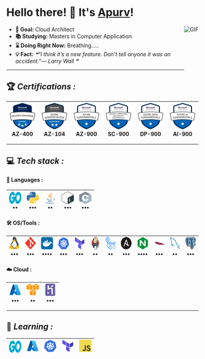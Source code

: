# Hello there! 👋 It's [Apurv](https://github.com/vital987)!

<img align="right" alt="GIF" height="160px" src="https://i.imgur.com/uhZdH9C.gif" />

- <b>🎯&nbsp;Goal: </b> Cloud Architect
- <b>📚&nbsp;Studying:</b> Masters in Computer Application
- <b>⌛&nbsp;Doing Right Now:</b> Breathing.....
- <b>💡&nbsp;Fact:</b> <!--STARTS_HERE_QUOTE_README-->
<i>❝“I think it’s a new feature.  Don’t tell anyone it was an accident.”— Larry Wall   ❞</i>
<!--ENDS_HERE_QUOTE_README-->

---

## 🏆 **_Certifications :_**

| <a href="https://learn.microsoft.com/en-us/users/apurvshantanuvyavahare-5039/transcript/7xn36aw505ww1l6"><img src="https://github.com/vital987/vital987/raw/master/assets/az400.png" width=70 height=70></a><br>AZ-400 | <a href="https://learn.microsoft.com/en-us/users/apurvshantanuvyavahare-5039/transcript/7xn36aw505ww1l6"><img src="https://github.com/vital987/vital987/raw/master/assets/az104.png" width=70 height=70></a><br>AZ-104 | <a href="https://learn.microsoft.com/en-us/users/apurvshantanuvyavahare-5039/transcript/7xn36aw505ww1l6"><img src="https://github.com/vital987/vital987/raw/master/assets/az900.png" width=70 height=70></a><br>AZ-900 | <a href="https://learn.microsoft.com/en-us/users/apurvshantanuvyavahare-5039/transcript/7xn36aw505ww1l6"><img src="https://github.com/vital987/vital987/raw/master/assets/sc900.png" width=70 height=70></a><br>SC-900 | <a href="https://learn.microsoft.com/en-us/users/apurvshantanuvyavahare-5039/transcript/7xn36aw505ww1l6"><img src="https://github.com/vital987/vital987/raw/master/assets/dp900.png" width=70 height=70></a><br>DP-900 | <a href="https://learn.microsoft.com/en-us/users/apurvshantanuvyavahare-5039/transcript/7xn36aw505ww1l6"><img src="https://github.com/vital987/vital987/raw/master/assets/ai900.png" width=70 height=70></a><br>AI-900 |
| :-: | :-: | :-: | :-: | :-: | :-: |

---

## 💻 **_Tech stack :_**

#### 🧬 **Languages :**

|<a href="https://go.dev/"><img src="https://github.com/vital987/vital987/blob/master/assets/go.svg" width=32 height=32 align=center></a><br>••|<a href="https://python.org"><img src="https://github.com/vital987/vital987/blob/master/assets/python.svg" width=32 height=32 align=center></a><br>•••|<a href="https://java.com"><img src="https://github.com/vital987/vital987/blob/master/assets/java.svg" width=32 height=32 align=center></a><br>••|<a href="https://www.gnu.org/software/bash/"><img src="https://github.com/vital987/vital987/blob/master/assets/bash.svg" width=32 height=32 align=center></a><br>•••|<a href="https://cprogramming.com"><img src="https://github.com/vital987/vital987/blob/master/assets/c.svg" width=32 height=32 align=center></a><br> •••|
| :-: | :-: | :-: | :-: | :-: |

#### 🛠️ **OS/Tools :**

| <a href="https://linux.org/"><img src="https://github.com/vital987/vital987/blob/master/assets/linux.svg" width=32 height=32></a><br>••• | <a href="https://git-scm.com/"><img src="https://github.com/vital987/vital987/blob/master/assets/git.svg" width=32 height=32></a><br>••• | <a href="https://docker.com/"><img src="https://github.com/vital987/vital987/blob/master/assets/docker.svg" width=32 height=32></a><br>•••• | <a href="https://kubernetes.io/"><img src="https://github.com/vital987/vital987/blob/master/assets/kubernetes.svg" width=32 height=32></a><br>••• | <a href="https://terraform.io/"><img src="https://github.com/vital987/vital987/blob/master/assets/terraformio.svg" width=32 height=32></a><br>••• | <a href="https://jenkins.io/"><img src="https://github.com/vital987/vital987/blob/master/assets/jenkins.svg" width=32 height=32></a><br>•• | <a href="https://github.com/features/actions"><img src="https://github.com/vital987/vital987/blob/master/assets/actions.png" width=32 height=32></a><br>•• | <a href="https://www.ansible.com/"><img src="https://github.com/vital987/vital987/blob/master/assets/ansible.svg" width=32 height=32></a><br>••• | <a href="https://www.nginx.com/"><img src="https://github.com/vital987/vital987/blob/master/assets/nginx.svg" width=32 height=32></a><br>•••• | <a href="https://httpd.apache.org/"><img src="https://github.com/vital987/vital987/blob/master/assets/httpd.svg" width=32 height=32></a><br>••• | <a href="https://mysql.com/"><img src="https://github.com/vital987/vital987/blob/master/assets/mysql.svg" width=32 height=32></a><br>•• | <a href="https://postgresql.com/"><img src="https://github.com/vital987/vital987/blob/master/assets/postgresql.svg" width=32 height=32></a><br>••• |
| :-: | :-: | :-: | :-: | :-: | :-: | :-: | :-: | :-: | :-: | :-: | :-: |

#### ☁️ **Cloud :**

| <a href="https://azure.microsoft.com"><img src="https://github.com/vital987/vital987/blob/master/assets/azure.svg" width=32 height=32></a><br>••• | <a href="https://aws.amazon.com"><img src="https://github.com/vital987/vital987/blob/master/assets/aws.svg" width=32 height=32></a><br>•• | <a href="https://heroku.com"><img src="https://github.com/vital987/vital987/blob/master/assets/heroku.svg" width=32 height=32></a><br>••• |
| :-: | :-: | :-: |

---

## 📖 **_Learning :_**

| <a href="https://go.dev/"><img src="https://github.com/vital987/vital987/blob/master/assets/go.svg" width=32 height=32 align=center></a> | <a href="https://azure.microsoft.com"><img src="https://github.com/vital987/vital987/blob/master/assets/azure.svg" width=32 height=32></a> | <a href="https://kubernetes.io"><img src="https://github.com/vital987/vital987/blob/master/assets/kubernetes.svg" width=32 height=32></a> | <a href="https://terraform.io"><img src="https://github.com/vital987/vital987/blob/master/assets/terraformio.svg" width=32 height=32></a> | <a href="https://developer.mozilla.org/en-US/docs/Web/JavaScript"><img src="https://github.com/vital987/vital987/blob/master/assets/javascript.svg" width=32 height=32></a> |
| :-: | :-: | :-: | :-: | :-: |

<!--
---

## 📊 **_Stats :_**

![vital987's Stats](https://github-readme-stats.vercel.app/api?username=vital987&theme=tokyonight&show_icons=true&hide_border=true&count_private=true)

---

[![Hits](https://hits.seeyoufarm.com/api/count/incr/badge.svg?url=https%3A%2F%2Fgithub.com%2Fvital987%2Fvital987&count_bg=%230182FF&title_bg=%23000000&icon_color=%230081FF&title=Hits&edge_flat=false)](https://github.com/vital987)
-->
